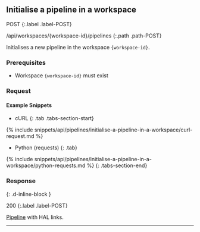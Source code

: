 ## Initialise a pipeline in a workspace

POST
{:.label .label-POST}

/api/workspaces/{workspace-id}/pipelines
{:.path .path-POST}

Initialises a new pipeline in the workspace `{workspace-id}`.

### Prerequisites
- Workspace `{workspace-id}` must exist

### Request

#### Example Snippets
- cURL
{: .tab .tabs-section-start}

{% include snippets/api/pipelines/initialise-a-pipeline-in-a-workspace/curl-request.md %}

- Python (requests)
{: .tab}

{% include snippets/api/pipelines/initialise-a-pipeline-in-a-workspace/python-requests.md %}
{: .tabs-section-end}

### Response
{: .d-inline-block }

200
{:.label .label-POST}

[Pipeline](#pipeline) with HAL links.

---

